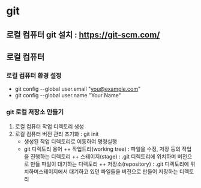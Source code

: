 # git 
## 로컬 컴퓨터 git 설치 : https://git-scm.com/
## 로컬 컴퓨터 
### 로컬 컴퓨터 환경 설정
+ git config --global user.email "you@example.com"
+ git config --global user.name "Your Name“
### git 로컬 저장소 만들기 
1. 로컬 컴퓨터 작업 디렉토리 생성 
2. 로컬 컴퓨터 버전 관리 초기화 : git init
   + 생성된 작업 디렉토리로 이동하여 명령실행
   + git 디렉토리 용어
   ++ 작업트리(working tree) : 파일을 수정, 저장 등의 작업을 진행하는 디렉토리
   ++ 스테이지(stage) : .git 디렉토리에 위치하며 버전으로 만들 파일이 대기하는 디렉토리
   ++ 저장소(repository) : .git 디렉토리에 위치하며스테이지에서 대기하고 있던 파일들을 버전으로 만들어 저장하는 디렉토리
